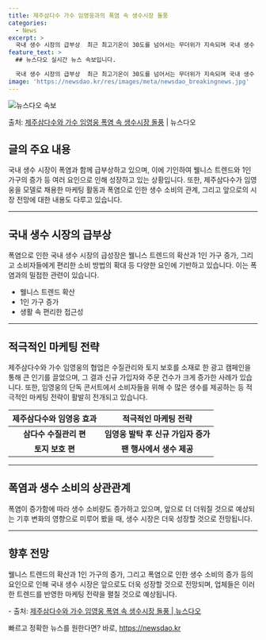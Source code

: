 ```yaml
---
title: 제주삼다수 가수 임영웅과의 폭염 속 생수시장 돌풍
categories:
  - News
excerpt: >
  국내 생수 시장의 급부상  최근 최고기온이 30도를 넘어서는 무더위가 지속되며 국내 생수 시장이 빠르게 성장…
feature_text: >
  ## 뉴스다오 실시간 뉴스 속보입니다.

  국내 생수 시장의 급부상  최근 최고기온이 30도를 넘어서는 무더위가 지속되며 국내 생수 시장이 빠르게 성장…
image: 'https://newsdao.kr/res/images/meta/newsdao_breakingnews.jpg'
---
```


![뉴스다오 속보](https://newsdao.kr/res/images/meta/newsdao_breakingnews.jpg)

<p>출처: <a href="https://newsdao.kr/4491" rel="dofollow">제주삼다수와 가수 임영웅 폭염 속 생수시장 돌풍</a> | 뉴스다오</p>

<h2 data-ke-size="size26">글의 주요 내용</h2>
<p data-ke-size="size16">국내 생수 시장이 폭염과 함께 급부상하고 있으며, 이에 기인하여 웰니스 트렌드와 1인 가구의 증가 등 여러 요인으로 인해 성장하고 있는 상황입니다. 또한, 제주삼다수가 임영웅을 모델로 채용한 마케팅 활동과 폭염으로 인한 생수 소비의 관계, 그리고 앞으로의 시장 전망에 대한 내용도 다루고 있습니다.</p>
<hr>
<h2 data-ke-size="size26">국내 생수 시장의 급부상</h2>
<p data-ke-size="size16">폭염으로 인한 국내 생수 시장의 급성장은 웰니스 트렌드의 확산과 1인 가구 증가, 그리고 소비자들에게 편리한 소비 방법의 확대 등 다양한 요인에 기반하고 있습니다. 이는 폭염과의 밀접한 관련이 있습니다.</p>
<ul>
<li>웰니스 트렌드 확산</li>
<li>1인 가구 증가</li>
<li>생활 속 편리한 접근성</li>
</ul>
<hr>
<h2 data-ke-size="size26">적극적인 마케팅 전략</h2>
<p data-ke-size="size16">제주삼다수와 가수 임영웅의 협업은 수질관리와 토지 보호를 소재로 한 광고 캠페인을 통해 큰 인기를 끌었으며, 그 결과 신규 가입자와 주문 건수가 크게 증가한 사례가 있습니다. 또한, 임영웅의 단독 콘서트에서 소비자들을 위해 수 많은 생수를 제공하는 등 적극적인 마케팅 전략이 활발히 전개되고 있습니다.</p>
<table>
<thead>
<tr>
<th>제주삼다수와 임영웅 효과</th>
<th>적극적인 마케팅 전략</th>
</tr>
</thead>
<tbody>
<tr>
<td style="text-align: center; height: 17px;"><b>삼다수 수질관리 편</b></td>
<td style="text-align: center; height: 17px;"><b>임영웅 발탁 후 신규 가입자 증가</b></td>
</tr>
<tr>
<td style="text-align: center; height: 17px;"><b>토지 보호 편</b></td>
<td style="text-align: center; height: 17px;"><b>팬 행사에서 생수 제공</b></td>
</tr>
</tbody>
</table>
<hr>
<h2 data-ke-size="size26">폭염과 생수 소비의 상관관계</h2>
<p data-ke-size="size16">폭염이 증가함에 따라 생수 소비량도 증가하고 있으며, 앞으로 더 더워질 것으로 예상되는 기후 변화의 영향으로 미루어 봤을 때, 생수 시장은 더욱 성장할 것으로 전망됩니다.</p>
<hr>
<h2 data-ke-size="size26">향후 전망</h2>
<p data-ke-size="size16">웰니스 트렌드의 확산과 1인 가구의 증가, 그리고 폭염으로 인한 생수 소비의 증가 등의 요인으로 인해 국내 생수 시장은 앞으로도 더욱 성장할 것으로 전망되며, 업체들은 이러한 트렌드를 반영한 마케팅 전략을 펼칠 것으로 예상됩니다.</p>
<p data-ke-size="size16">- 출처: <a href="https://newsdao.kr/4491">제주삼다수와 가수 임영웅 폭염 속 생수시장 돌풍 | 뉴스다오</a></p>
 

빠르고 정확한 뉴스를 원한다면? 바로, <a href="https://newsdao.kr" rel="dofollow">https://newsdao.kr</a>


    

